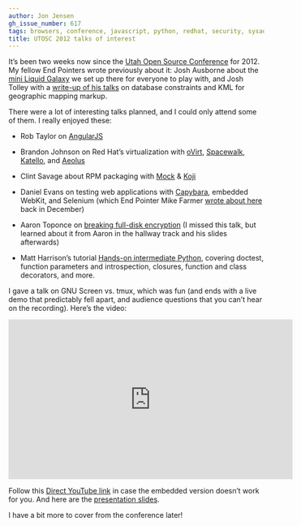 ```yaml
---
author: Jon Jensen
gh_issue_number: 617
tags: browsers, conference, javascript, python, redhat, security, sysadmin, virtualization
title: UTOSC 2012 talks of interest
---
```


It’s been two weeks now since the [Utah Open Source Conference](https://web.archive.org/web/20120525040559/http://conference.utos.org/) for 2012. My fellow End Pointers wrote previously about it: Josh Ausborne about the [mini Liquid Galaxy](/blog/2012/05/05/end-point-at-utah-open-source) we set up there for everyone to play with, and Josh Tolley with a [write-up of his talks](/blog/2012/05/10/utosc-recap) on database constraints and KML for geographic mapping markup.

There were a lot of interesting talks planned, and I could only attend some of them. I really enjoyed these:

- Rob Taylor on [AngularJS](https://angularjs.org/)

- Brandon Johnson on Red Hat’s virtualization with [oVirt](https://www.ovirt.org/), [Spacewalk](https://spacewalkproject.github.io/), [Katello](https://theforeman.org/plugins/katello/), and [Aeolus](https://web.archive.org/web/20120519125110/http://www.aeolusproject.org/)

- Clint Savage about RPM packaging with [Mock](https://github.com/rpm-software-management/mock/wiki) & [Koji](https://fedoraproject.org/wiki/Koji)

- Daniel Evans on testing web applications with [Capybara](https://github.com/teamcapybara/capybara), embedded WebKit, and Selenium (which End Pointer Mike Farmer [wrote about here](/blog/2011/12/08/running-integration-tests-in-webkit) back in December)

- Aaron Toponce on [breaking full-disk encryption](https://www.youtube.com/watch?v=FGOoLGZB2Ps) (I missed this talk, but learned about it from Aaron in the hallway track and his slides afterwards)

- Matt Harrison’s tutorial [Hands-on intermediate Python](https://web.archive.org/web/20120508201627/http://hairysun.com/blog/2012/05/04/utah-open-source-conference-python-tutorial-materials/), covering doctest, function parameters and introspection, closures, function and class decorators, and more.

I gave a talk on GNU Screen vs. tmux, which was fun (and ends with a live demo that predictably fell apart, and audience questions that you can’t hear on the recording). Here’s the video:

<iframe allowfullscreen="" frameborder="0" height="315" src="https://www.youtube.com/embed/QxTse5Elq8s" width="560"></iframe>

Follow this [Direct YouTube link](https://www.youtube.com/watch?v=QxTse5Elq8s) in case the embedded version doesn’t work for you. And here are the [presentation slides](https://jon.endpoint.com/utosc-2012/screen-vs-tmux-faceoff.html).

I have a bit more to cover from the conference later!
